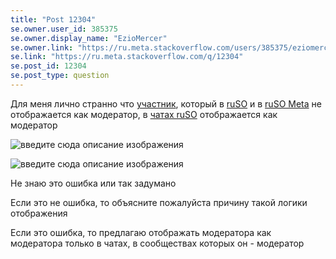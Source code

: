 ```yaml
---
title: "Post 12304"
se.owner.user_id: 385375
se.owner.display_name: "EzioMercer"
se.owner.link: "https://ru.meta.stackoverflow.com/users/385375/eziomercer"
se.link: "https://ru.meta.stackoverflow.com/q/12304"
se.post_id: 12304
se.post_type: question
---
```

<p>Для меня лично странно что <a href="https://scicomp.stackexchange.com/users/20688/anton-menshov">участник</a>, который в <a href="https://ru.stackoverflow.com/users/337980/anton-menshov">ruSO</a> и в <a href="https://ru.meta.stackoverflow.com/users/337980/anton-menshov">ruSO Meta</a> не отображается как модератор, в <a href="https://chat.stackexchange.com/transcript/message/62730234#62730234">чатах ruSO</a> отображается как модератор</p>
<p><img src="https://i.stack.imgur.com/q23Pe.png" alt="введите сюда описание изображения" /></p>
<p><img src="https://i.stack.imgur.com/0cGfR.png" alt="введите сюда описание изображения" /></p>
<p>Не знаю это ошибка или так задумано</p>
<p>Если это не ошибка, то объясните пожалуйста причину такой логики отображения</p>
<p>Если это ошибка, то предлагаю отображать модератора как модератора только в чатах, в сообществах которых он - модератор</p>
